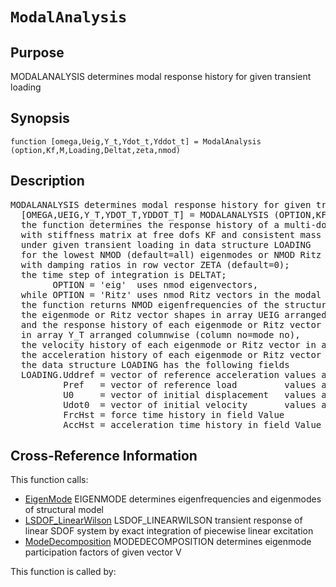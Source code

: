 
<!-- <a name="_top"></a>
<div><a href="../../../_index.md">Home</a> &gt;  <a href="#">latest</a> &gt; <a href="#">Analysis_Functions</a> &gt; <a href="_index.md">Dynamic</a> &gt; ModalAnalysis.m</div> -->

<!--<table width="100%"><tr><td align="left"><a href="../../../_index.md"><img alt="<" border="0" src="../../../left.png">&nbsp;Master index</a></td>
<td align="right"><a href="_index.md">Index for latest\Analysis_Functions\Dynamic&nbsp;<img alt=">" border="0" src="../../../right.png"></a></td></tr></table>-->
# `ModalAnalysis`
<!-- <h1>ModalAnalysis
</h1> -->

## <a name="_name"></a>Purpose

<!-- <h2 id="purpose"><a name="_name"></a>Purpose</h2> -->

MODALANALYSIS determines modal response history for given transient loading

<!-- <div class="box"><strong>MODALANALYSIS determines modal response history for given transient loading</strong></div> -->

## <a name="_synopsis"></a>Synopsis

`function [omega,Ueig,Y_t,Ydot_t,Yddot_t] = ModalAnalysis (option,Kf,M,Loading,Deltat,zeta,nmod)` 
## <a name="_description"></a>Description

<pre class="comment">MODALANALYSIS determines modal response history for given transient loading
  [OMEGA,UEIG,Y_T,YDOT_T,YDDOT_T] = MODALANALYSIS (OPTION,KF,M,LOADING,DELTAT,ZETA,NMOD)
  the function determines the response history of a multi-dof structural model
  with stiffness matrix at free dofs KF and consistent mass matrix or lumped mass vector M
  under given transient loading in data structure LOADING
  for the lowest NMOD (default=all) eigenmodes or NMOD Ritz vectors
  with damping ratios in row vector ZETA (default=0);
  the time step of integration is DELTAT;
        OPTION = 'eig'  uses nmod eigenvectors,
  while OPTION = 'Ritz' uses nmod Ritz vectors in the modal analysis; 
  the function returns NMOD eigenfrequencies of the structural model in row vector OMEGA,
  the eigenmode or Ritz vector shapes in array UEIG arranged columnwise (column no=mode no),
  and the response history of each eigenmode or Ritz vector
  in array Y_T arranged columnwise (column no=mode no),
  the velocity history of each eigenmode or Ritz vector in array YDOT_t, and
  the acceleration history of each eigenmode or Ritz vector in array YDDOT_t
  the data structure LOADING has the following fields
  LOADING.Uddref = vector of reference acceleration values at model dofs
          Pref   = vector of reference load         values at model dofs
          U0     = vector of initial displacement   values at model dofs
          Udot0  = vector of initial velocity       values at model dofs
          FrcHst = force time history in field Value
          AccHst = acceleration time history in field Value</pre>
<!-- <div class="fragment"><pre class="comment">MODALANALYSIS determines modal response history for given transient loading
  [OMEGA,UEIG,Y_T,YDOT_T,YDDOT_T] = MODALANALYSIS (OPTION,KF,M,LOADING,DELTAT,ZETA,NMOD)
  the function determines the response history of a multi-dof structural model
  with stiffness matrix at free dofs KF and consistent mass matrix or lumped mass vector M
  under given transient loading in data structure LOADING
  for the lowest NMOD (default=all) eigenmodes or NMOD Ritz vectors
  with damping ratios in row vector ZETA (default=0);
  the time step of integration is DELTAT;
        OPTION = 'eig'  uses nmod eigenvectors,
  while OPTION = 'Ritz' uses nmod Ritz vectors in the modal analysis; 
  the function returns NMOD eigenfrequencies of the structural model in row vector OMEGA,
  the eigenmode or Ritz vector shapes in array UEIG arranged columnwise (column no=mode no),
  and the response history of each eigenmode or Ritz vector
  in array Y_T arranged columnwise (column no=mode no),
  the velocity history of each eigenmode or Ritz vector in array YDOT_t, and
  the acceleration history of each eigenmode or Ritz vector in array YDDOT_t
  the data structure LOADING has the following fields
  LOADING.Uddref = vector of reference acceleration values at model dofs
          Pref   = vector of reference load         values at model dofs
          U0     = vector of initial displacement   values at model dofs
          Udot0  = vector of initial velocity       values at model dofs
          FrcHst = force time history in field Value
          AccHst = acceleration time history in field Value</pre></div> -->

<!-- crossreference -->
## <a name="_cross"></a>Cross-Reference Information

This function calls:
<ul style="list-style-image:url(../../../matlabicon.gif)">
<li><a href="EigenMode" class="code" title="function [omega,Ueig] = EigenMode (Kf,M,nmod)">EigenMode</a>	EIGENMODE determines eigenfrequencies and eigenmodes of structural model</li><li><a href="LSDOF_LinearWilson" class="code" title="function [u,udot,uddot] = LSDOF_LinearWilson (Deltat,omega,p,zeta,u0,udot0)">LSDOF_LinearWilson</a>	LSDOF_LINEARWILSON transient response of linear SDOF system by exact integration of piecewise linear excitation</li><li><a href="ModeDecomposition" class="code" title="function [Mmod,Ymod,Vmod] = ModeDecomposition (M,Ueig,V)">ModeDecomposition</a>	MODEDECOMPOSITION determines eigenmode participation factors of given vector V</li></ul>
This function is called by:
<ul style="list-style-image:url(../../../matlabicon.gif)">
</ul>
<!-- crossreference -->




<!-- <hr><address>Generated on Thu 28-Jan-2021 18:22:44 by <strong><a href="http://www.artefact.tk/software/matlab/m2html/" title="Matlab Documentation in HTML">m2html</a></strong> &copy; 2005</address> -->
